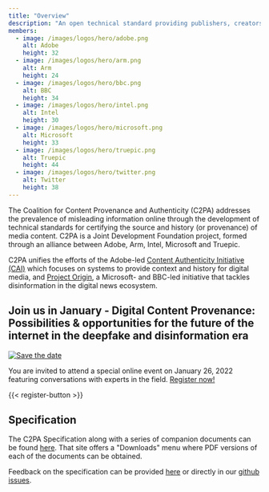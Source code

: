 ```yaml
---
title: "Overview"
description: "An open technical standard providing publishers, creators, and consumers the ability to trace the origin of different types of media."
members:
  - image: /images/logos/hero/adobe.png
    alt: Adobe
    height: 32
  - image: /images/logos/hero/arm.png
    alt: Arm
    height: 24
  - image: /images/logos/hero/bbc.png
    alt: BBC
    height: 34
  - image: /images/logos/hero/intel.png
    alt: Intel
    height: 30
  - image: /images/logos/hero/microsoft.png
    alt: Microsoft
    height: 33
  - image: /images/logos/hero/truepic.png
    alt: Truepic
    height: 44
  - image: /images/logos/hero/twitter.png
    alt: Twitter
    height: 38
---
```


The Coalition for Content Provenance and Authenticity (C2PA) addresses the prevalence of misleading information online through the development of technical standards for certifying the source and history (or provenance) of media content. C2PA is a Joint Development Foundation project, formed through an alliance between Adobe, Arm, Intel, Microsoft and Truepic.

C2PA unifies the efforts of the Adobe-led [Content Authenticity Initiative (CAI)](https://contentauthenticity.org/) which focuses on systems to provide context and history for digital media, and [Project Origin](https://www.originproject.info/), a Microsoft- and BBC-led initiative that tackles disinformation in the digital news ecosystem.

## Join us in January - Digital Content Provenance: Possibilities & opportunities for the future of the internet in the deepfake and disinformation era

[![Save the date](images/save-the-date.png)](/register)

You are invited to attend a special online event on January 26, 2022 featuring conversations with experts in the field. [Register now!](/register)

{{< register-button >}}

## Specification

The C2PA Specification along with a series of companion documents can be found [here](https://c2pa.org/specifications/specifications/1.0/index.html). That site offers a "Downloads" menu where PDF versions of each of the documents can be obtained.

Feedback on the specification can be provided [here](https://docs.google.com/forms/d/e/1FAIpQLSevOsvZKHIc_4Dljk7IkoW37mcuItUEV3I6hoUZhR2suxRVPg/viewform?usp=sf_link) or directly in our [github issues](https://github.com/c2pa-org/specifications/issues).